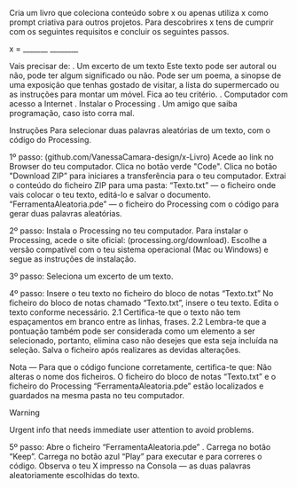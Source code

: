 Cria um livro que coleciona conteúdo sobre x  ou apenas utiliza x como prompt criativa para outros projetos.
 Para descobrires x tens de cumprir com os seguintes requisitos e concluir os seguintes passos.


x   =   _______                                 ________




Vais precisar de:
. Um excerto de um texto
Este texto pode ser autoral ou não, pode ter algum significado ou não. Pode ser um poema, a sinopse de uma exposição que tenhas gostado de visitar, a lista do supermercado ou as instruções para montar um móvel. Fica ao teu critério. 
. Computador com acesso a Internet
. Instalar o Processing 
. Um amigo que saiba programação, caso isto corra mal.














Instruções
Para selecionar duas palavras aleatórias de um texto, com o código do Processing.

1º passo: (github.com/VanessaCamara-design/x-Livro)
Acede ao link no Browser do teu computador.
Clica no botão verde "Code".
Clica no botão "Download ZIP” para iniciares a transferência para o teu computador.
 Extrai o conteúdo do ficheiro ZIP para uma pasta:
“Texto.txt” — o ficheiro onde vais colocar o teu texto, editá-lo e salvar o documento.
“FerramentaAleatoria.pde” — o ficheiro do Processing com o código para gerar duas palavras aleatórias.

2º passo: Instala o Processing no teu computador.
Para instalar o Processing, acede o site oficial: (processing.org/download). 
Escolhe a versão compatível com o teu sistema operacional (Mac ou Windows) e segue as instruções de instalação.

3º passo: Seleciona um excerto de um texto.

4º passo: Insere o teu texto no ficheiro do bloco de notas “Texto.txt”
No ficheiro do bloco de notas chamado “Texto.txt”, insere o teu texto.
Edita o texto conforme necessário.
2.1 Certifica-te que o texto não tem espaçamentos em branco entre as linhas, frases.
2.2 Lembra-te que a pontuação também pode ser considerada como um elemento a ser selecionado, portanto, elimina caso não desejes que esta seja incluída na seleção.
Salva o ficheiro após realizares as devidas alterações.



Nota — 
Para que o código funcione corretamente, certifica-te que:
Não alteras o nome dos ficheiros.
O ficheiro do bloco de notas “Texto.txt” e o ficheiro do Processing “FerramentaAleatoria.pde” estão localizados e guardados na mesma pasta no teu computador.

 > [!WARNING]
> Urgent info that needs immediate user attention to avoid problems.



5º passo:
Abre o ficheiro “FerramentaAleatoria.pde” . 
Carrega no botão “Keep”.
Carrega no botão azul “Play” para executar e para correres o código.
Observa o teu X impresso na Consola  — as duas palavras aleatoriamente escolhidas do texto.

